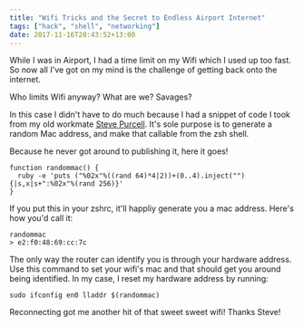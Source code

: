 ```yaml
---
title: "Wifi Tricks and the Secret to Endless Airport Internet"
tags: ["hack", "shell", "networking"]
date: 2017-11-16T20:43:52+13:00
---
```


While I was in Airport, I had a time limit on my Wifi which I used up
too fast. So now all I've got on my mind is the challenge of getting
back onto the internet.

Who limits Wifi anyway? What are we? Savages?

In this case I didn't have to do much because I had a snippet of code I
took from my old workmate [Steve Purcell][1]. It's sole purpose is to
generate a random Mac address, and make that callable from the zsh
shell.

Because he never got around to publishing it, here it goes!

```
function randommac() {
  ruby -e 'puts ("%02x"%((rand 64)*4|2))+(0..4).inject(""){|s,x|s+":%02x"%(rand 256)}'
}
```

If you put this in your zshrc, it'll happliy generate you a mac address.
Here's how you'd call it:

```
randommac
> e2:f0:48:69:cc:7c
```

The only way the router can identify you is through your hardware
address. Use this command to set your wifi's mac and that should get you
around being identified. In my case, I reset my hardware address by
running:

```
sudo ifconfig en0 lladdr $(randommac)
```

Reconnecting got me another hit of that sweet sweet wifi! Thanks Steve!

[1]: https://www.sanityinc.com/about
